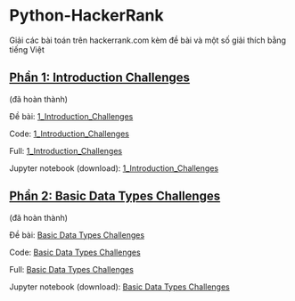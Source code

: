 # Python-HackerRank
Giải các bài toán trên hackerrank.com kèm đề bài và một số giải thích bằng tiếng Việt

## [Phần 1: Introduction Challenges](https://www.hackerrank.com/domains/python/py-introduction)
(đã hoàn thành)

Đề bài: [1_Introduction_Challenges](1_Introduction_Challenges/Docs/1_Introduction_Challenges.md)

Code: [1_Introduction_Challenges](/1_Introduction_Challenges/Code/)

Full: [1_Introduction_Challenges](1_Introduction_Challenges/Docs/1_Introduction_Challenges_JupyterNotebook.md)

Jupyter notebook (download): [1_Introduction_Challenges](/1_Introduction_Challenges/Docs/1_Introduction_Challenges_JupyterNotebook.ipynb)

## [Phần 2: Basic Data Types Challenges](https://www.hackerrank.com/domains/python/py-basic-data-types)
(đã hoàn thành)

Đề bài: [Basic Data Types Challenges](2-Basic-Data-Types-Challenges/Docs/2-Basic-Data-Types-Challenges.md)

Code: [Basic Data Types Challenges](/2-Basic-Data-Types-Challenges/Code/)

Full: [Basic Data Types Challenges](2-Basic-Data-Types-Challenges/Docs/2-Basic-Data-Types-Challenges-Jupyter.md)

Jupyter notebook (download): [Basic Data Types Challenges](2-Basic-Data-Types-Challenges/Docs/2-Basic-Data-Types-Challenges-Jupyter.md.ipynb)

